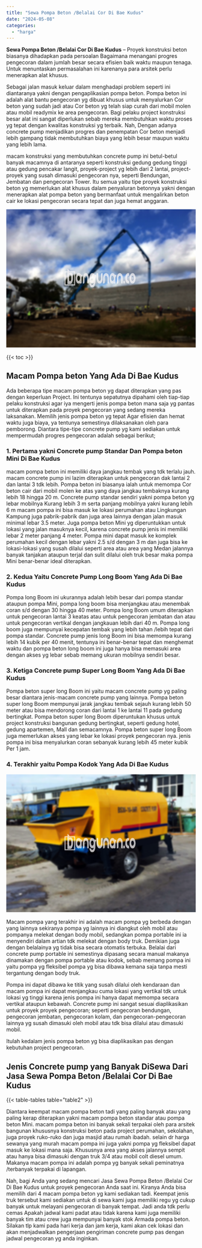 ```yaml
---
title: "Sewa Pompa Beton /Belalai Cor Di Bae Kudus"
date: "2024-05-08"
categories: 
  - "harga"
---
```


**Sewa Pompa Beton /Belalai Cor Di Bae Kudus** – Proyek konstruksi beton biasanya dihadapkan pada persoalan Bagaimana menangani progres pengecoran dalam jumlah besar secara efisien baik waktu maupun tenaga. Untuk menuntaskan permasalahan ini karenanya para arsitek perlu menerapkan alat khusus.

Sebagai jalan masuk keluar dalam menghadapi problem seperti ini diantaranya yakni dengan pengaplikasian pompa beton. Pompa beton ini adalah alat bantu pengecoran yg dibuat khusus untuk menyalurkan Cor beton yang sudah jadi atau Cor beton yg telah siap curah dari mobil molen atau mobil readymix ke area pengecoran. Bagi pelaku project konstruksi besar alat ini sangat diperlukan sebab mereka membutuhkan waktu proses yg tepat dengan kwalitas konstruksi yg terbaik. Nah, Dengan adanya concrete pump menjadikan progres dan penempatan Cor beton menjadi lebih gampang tidak membutuhkan biaya yang lebih besar maupun waktu yang lebih lama.

macam konstruksi yang membutuhkan concrete pump ini betul-betul banyak macamnya di antaranya seperti konstruksi gedung gedung tinggi atau gedung pencakar langit, proyek-project yg lebih dari 2 lantai, project-proyek yang susah dimasuki pengecoran nya, seperti Bendungan, Jembatan dan pengecoran Tower. Itu semua yaitu tipe proyek konstruksi beton yg memerlukan alat khusus dalam penyaluran betonnya yakni dengan menerapkan alat pompa beton yang bermanfaat untuk mengalirkan beton cair ke lokasi pengecoran secara tepat dan juga hemat anggaran.

![Sewa Pompa Beton /Belalai Cor Di Bae Kudus](/images/sewa-concrete-pump-10.png)

{{< toc >}}

## Macam Pompa beton Yang Ada Di Bae Kudus

Ada beberapa tipe macam pompa beton yg dapat diterapkan yang pas dengan keperluan Project. Ini tentunya sepatutnya dipahami oleh tiap-tiap pelaku konstruksi agar iya mengerti jenis pompa beton mana saja yg pantas untuk diterapkan pada proyek pengecoran yang sedang mereka laksanakan. Memilih jenis pompa beton yg tepat Agar efisien dan hemat waktu juga biaya, ya tentunya semestinya dilaksanakan oleh para pemborong. Diantara tipe-tipe concrete pump yg kami sediakan untuk mempermudah progres pengecoran adalah sebagai berikut;

### 1\. Pertama yakni Concrete pump Standar Dan Pompa beton Mini Di Bae Kudus

macam pompa beton ini memiliki daya jangkau tembak yang tdk terlalu jauh. macam concrete pump ini lazim diterapkan untuk pengecoran dak lantai 2 dan lantai 3 tdk lebih. Pompa beton ini biasanya ialah untuk memompa Cor beton cair dari mobil molen ke atas yang daya jangkau tembaknya kurang lebih 18 hingga 20 m. Concrete pump standar sendiri yakni pompa beton yg lebar mobilnya Kurang lebih 3 m serta panjang mobilnya yakni kurang lebih 6 m macam pompa ini bisa masuk ke lokasi perumahan atau Lingkungan Kampung juga pabrik-pabrik dan juga area lainnya dengan jalan masuk minimal lebar 3.5 meter. Juga pompa beton Mini yg diperuntukkan untuk lokasi yang jalan masuknya kecil, karena concrete pump jenis ini memiliki lebar 2 meter panjang 4 meter. Pompa mini dapat masuk ke komplek perumahan kecil dengan lebar yakni 2.5 s/d dengan 3 m dan juga bisa ke lokasi-lokasi yang susah dilalui seperti area atau area yang Medan jalannya banyak tanjakan ataupun terjal dan sulit dilalui oleh truk besar maka pompa Mini benar-benar ideal diterapkan.

### 2\. Kedua Yaitu Concrete Pump Long Boom Yang Ada Di Bae Kudus

Pompa long Boom ini ukurannya adalah lebih besar dari pompa standar ataupun pompa Mini, pompa long boom bisa menjangkau atau menembak coran s/d dengan 30 hingga 40 meter. Pompa long Boom umum diterapkan untuk pengecoran lantai 3 keatas atau untuk pengecoran jembatan dan atau untuk pengecoran vertikal dengan jangkauan lebih dari 40 m. Pompa long boom juga mempunyai kecepatan tembak yang lebih tahan /lebih tepat dari pompa standar. Concrete pump jenis long Boom ini bisa memompa kurang lebih 14 kubik per 40 menit, tentunya ini benar-benar tepat dan menghemat waktu dan pompa beton long boom ini juga hanya bisa memasuki area dengan akses yg lebar sebab memang ukuran mobilnya sendiri besar.

### 3\. Ketiga Concrete pump Super Long Boom Yang Ada Di Bae Kudus

Pompa beton super long Boom ini yaitu macam concrete pump yg paling besar diantara jenis-macam concrete pump yang lainnya. Pompa beton super long Boom mempunyai jarak jangkau tembak sejauh kurang lebih 50 meter atau bisa mendorong coran dari lantai 1 ke lantai 11 pada gedung bertingkat. Pompa beton super long Boom diperuntukan khusus untuk project konstruksi bangunan gedung bertingkat, seperti gedung hotel, gedung apartemen, Mall dan semacamnya. Pompa beton super long Boom juga memerlukan akses yang lebar ke lokasi proyek pengecoran nya. jenis pompa ini bisa menyalurkan coran sebanyak kurang lebih 45 meter kubik Per 1 jam.

### 4\. Terakhir yaitu Pompa Kodok Yang Ada Di Bae Kudus

![Sewa Pompa Beton /Belalai Cor Di Bae Kudus](/images/sewa-concrete-pump-13.png)

Macam pompa yang terakhir ini adalah macam pompa yg berbeda dengan yang lainnya sekiranya pompa yg lainnya ini diangkut oleh mobil atau pompanya melekat dengan body mobil, sedangkan pompa portable ini ia menyendiri dalam artian tdk melekat dengan body truk. Demikian juga dengan belalainya yg tidak bisa secara otomatis terbuka. Belalai dari concrete pump portable ini semestinya dipasang secara manual makanya dinamakan dengan pompa portable atau kodok, sebab memang pompa ini yaitu pompa yg fleksibel pompa yg bisa dibawa kemana saja tanpa mesti tergantung dengan body truk.

Pompa ini dapat dibawa ke titik yang susah dilalui oleh kendaraan dan macam pompa ini dapat menjangkau cuma lokasi yang vertikal tdk untuk lokasi yg tinggi karena jenis pompa ini hanya dapat memompa secara vertikal ataupun kebawah. Concrete pump ini sangat sesuai diaplikasikan untuk proyek proyek pengecoran; seperti pengecoran bendungan, pengecoran jembatan, pengecoran kolam, dan pengecoran-pengecoran lainnya yg susah dimasuki oleh mobil atau tdk bisa dilalui atau dimasuki mobil.

Itulah kedalam jenis pompa beton yg bisa diaplikasikan pas dengan kebutuhan project pengecoran.

## Jenis Concrete pump yang Banyak DiSewa Dari Jasa Sewa Pompa Beton /Belalai Cor Di Bae Kudus

{{< table-tables table="table2" >}}

Diantara keempat macam pompa beton tadi yang paling banyak atau yang paling kerap diterapkan yakni macam pompa beton standar atau pompa beton Mini. macam pompa beton ini banyak sekali terpakai oleh para arsitek bangunan khususnya konstruksi beton pada project perumahan, sekolahan, juga proyek ruko-ruko dan juga masjid atau rumah ibadah. selain dr harga sewanya yang murah macam pompa ini juga yakni pompa yg fleksibel dapat masuk ke lokasi mana saja. Khususnya area yang akses jalannya sempit atau hanya bisa dimasuki dengan truk 3/4 atau mobil colt diesel umum. Makanya macam pompa ini adalah pompa yg banyak sekali peminatnya /terbanyak terpakai di lapangan.

Nah, bagi Anda yang sedang mencari Jasa Sewa Pompa Beton /Belalai Cor Di Bae Kudus untuk proyek pengecoran Anda saat ini. Kiranya Anda bisa memilih dari 4 macam pompa beton yg kami sediakan tadi. Keempat jenis truk tersebut kami sediakan untuk di sewa kami juga memiliki regu yg cukup banyak untuk melayani pengecoran di banyak tempat. Jadi anda tdk perlu cemas Apakah jadwal kami padat atau tidak karena kami juga memiliki banyak tim atau crew juga mempunyai banyak stok Armada pompa beton. Silakan tlp kami pada hari kerja dan jam kerja, kami akan cek lokasi dan akan menjadwalkan pengerjaan pengiriman concrete pump pas dengan jadwal pengecoran yg anda inginkan.
